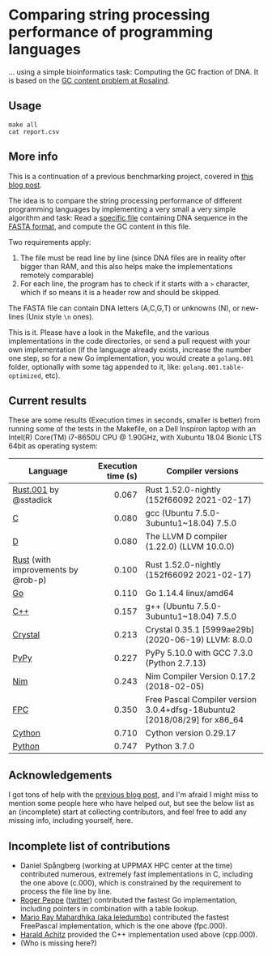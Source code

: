 # Comparing string processing performance of programming languages

... using a simple bioinformatics task: Computing the GC fraction of DNA. It is based on the [GC content problem at Rosalind](http://rosalind.info/problems/gc/).

## Usage

```
make all
cat report.csv
```

## More info

This is a continuation of a previous benchmarking project, covered in [this blog post](http://saml.rilspace.com/moar-languagez-gc-content-in-python-d-fpc-c-and-c).

The idea is to compare the string processing performance of different programming languages
by implementing a very small a very simple algorithm and task: Read a [specific file](http://ftp.ensembl.org/pub/release-67/fasta/homo_sapiens/dna/Homo_sapiens.GRCh37.67.dna_rm.chromosome.Y.fa.gz)
containing DNA sequence in the [FASTA format](https://en.wikipedia.org/wiki/FASTA_format),
and compute the GC content in this file.

Two requirements apply:

1. The file must be read line by line (since DNA files are in reality ofter
   bigger than RAM, and this also helps make the implementations remotely
   comparable)
2. For each line, the program has to check if it starts with a `>` character,
   which if so means it is a header row and should be skipped.

The FASTA file can contain DNA letters (A,C,G,T) or unknowns (N), or new-lines
(Unix style `\n` ones).

This is it. Please have a look in the Makefile, and the various implementations
in the code directories, or send a pull request with your own implementation
(if the language already exists, increase the number one step, so for a new Go
implementation, you would create a `golang.001` folder, optionally with some
tag appended to it, like: `golang.001.table-optimized`, etc).

## Current results

These are some results (Execution times in seconds, smaller is better) from
running some of the tests in the Makefile, on a Dell Inspiron laptop with an
Intel(R) Core(TM) i7-8650U CPU @ 1.90GHz, with Xubuntu 18.04 Bionic LTS 64bit
as operating system:

| Language                                               | Execution time (s) | Compiler versions                                                         |
|--------------------------------------------------------|-------------------:|---------------------------------------------------------------------------|
| [Rust.001](rust.001/src/main.rs) by @sstadick          |              0.067 | Rust 1.52.0-nightly (152f66092 2021-02-17)                                |
| [C](c/gc.c)                                            |              0.080 | gcc (Ubuntu 7.5.0-3ubuntu1~18.04) 7.5.0                                   |
| [D](d/gc.d)                                            |              0.080 | The LLVM D compiler (1.22.0) (LLVM 10.0.0)                                |
| [Rust](rust/src/main.rs) (with improvements by @rob-p) |              0.100 | Rust 1.52.0-nightly (152f66092 2021-02-17)                                |
| [Go](go/gc.go)                                         |              0.110 | Go 1.14.4 linux/amd64                                                     |
| [C++](cpp/gc.cpp)                                      |              0.157 | g++ (Ubuntu 7.5.0-3ubuntu1~18.04) 7.5.0                                   |
| [Crystal](crystal/gc.cr)                               |              0.213 | Crystal 0.35.1 [5999ae29b] (2020-06-19) LLVM: 8.0.0                       |
| [PyPy](pypy/gc.py)                                     |              0.227 | PyPy 5.10.0 with GCC 7.3.0 (Python 2.7.13)                                |
| [Nim](nim/gc.nim)                                      |              0.243 | Nim Compiler Version 0.17.2 (2018-02-05)                                  |
| [FPC](gc.pas)                                          |              0.350 | Free Pascal Compiler version 3.0.4+dfsg-18ubuntu2 [2018/08/29] for x86_64 |
| [Cython](cython/gc.pyx)                                |              0.710 | Cython version 0.29.17                                                    |
| [Python](python/gc.py)                                 |              0.747 | Python 3.7.0                                                              |

## Acknowledgements

I got tons of help with the [previous blog post](http://saml.rilspace.com/moar-languagez-gc-content-in-python-d-fpc-c-and-c),
and I'm afraid I might miss to mention some people here who have helped out,
but see the below list as an (incomplete) start at collecting contributors, and
feel free to add any missing info, including yourself, here.

## Incomplete list of contributions

- Daniel Spångberg (working at UPPMAX HPC center at the time) contributed
  numerous, extremely fast implementations in C, including the one above
  (c.000), which is constrained by the requirement to process the file line by
  line.
- [Roger Peppe](https://github.com/rogpeppe)
  ([twitter](https://twitter.com/rogpeppe)) contributed the fastest Go
  implementation, including pointers in combination with a table lookup.
- [Mario Ray Mahardhika (aka leledumbo)](https://github.com/leledumbo)
  contributed the fastest FreePascal implementation, which is the one above
  (fpc.000).
- [Harald Achitz](https://www.linkedin.com/in/harald-achitz-860657139/)
  provided the C++ implementation used above (cpp.000).
- (Who is missing here?)
